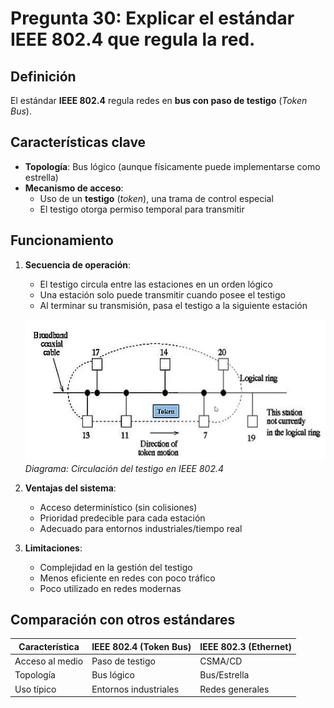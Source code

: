 # Pregunta 30: Explicar el estándar IEEE 802.4 que regula la red.

## Definición
El estándar **IEEE 802.4** regula redes en **bus con paso de testigo** (*Token Bus*). 

## Características clave
- **Topología**: Bus lógico (aunque físicamente puede implementarse como estrella)
- **Mecanismo de acceso**: 
  - Uso de un **testigo** (*token*), una trama de control especial
  - El testigo otorga permiso temporal para transmitir

## Funcionamiento
1. **Secuencia de operación**:
   - El testigo circula entre las estaciones en un orden lógico
   - Una estación solo puede transmitir cuando posee el testigo
   - Al terminar su transmisión, pasa el testigo a la siguiente estación

   ![Funcionamiento del Token Bus](assets/IEEE802-4-token.png)  
   *Diagrama: Circulación del testigo en IEEE 802.4*

2. **Ventajas del sistema**:
   - Acceso determinístico (sin colisiones)
   - Prioridad predecible para cada estación
   - Adecuado para entornos industriales/tiempo real

3. **Limitaciones**:
   - Complejidad en la gestión del testigo
   - Menos eficiente en redes con poco tráfico
   - Poco utilizado en redes modernas

## Comparación con otros estándares
| Característica | IEEE 802.4 (Token Bus) | IEEE 802.3 (Ethernet) |
|---------------|-----------------------|----------------------|
| Acceso al medio | Paso de testigo | CSMA/CD |
| Topología | Bus lógico | Bus/Estrella |
| Uso típico | Entornos industriales | Redes generales |